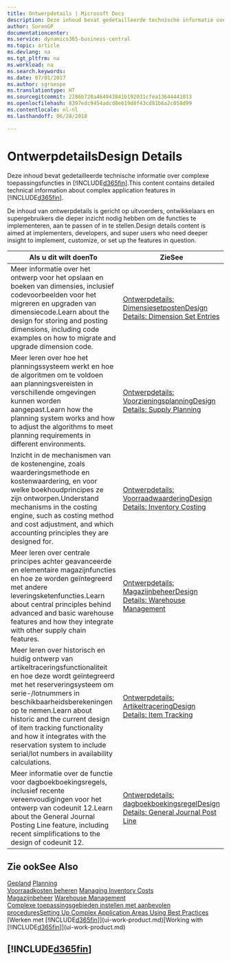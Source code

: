 ```yaml
---
title: Ontwerpdetails | Microsoft Docs
description: Deze inhoud bevat gedetailleerde technische informatie over complexe toepassingsfuncties in Business Central.
author: SorenGP
documentationcenter: 
ms.service: dynamics365-business-central
ms.topic: article
ms.devlang: na
ms.tgt_pltfrm: na
ms.workload: na
ms.search.keywords: 
ms.date: 07/01/2017
ms.author: sgroespe
ms.translationtype: HT
ms.sourcegitcommit: 2286b728a464943841b192031cfea13644441013
ms.openlocfilehash: 8397edc9454adcd8e619d8f43cd81b6a2c058d99
ms.contentlocale: nl-nl
ms.lasthandoff: 06/28/2018

---
```

# <a name="design-details"></a><span data-ttu-id="855de-103">Ontwerpdetails</span><span class="sxs-lookup"><span data-stu-id="855de-103">Design Details</span></span>
<span data-ttu-id="855de-104">Deze inhoud bevat gedetailleerde technische informatie over complexe toepassingsfuncties in [!INCLUDE[d365fin](includes/d365fin_md.md)].</span><span class="sxs-lookup"><span data-stu-id="855de-104">This content contains detailed technical information about complex application features in [!INCLUDE[d365fin](includes/d365fin_md.md)].</span></span>  

 <span data-ttu-id="855de-105">De inhoud van ontwerpdetails is gericht op uitvoerders, ontwikkelaars en supergebruikers die dieper inzicht nodig hebben om de functies te implementeren, aan te passen of in te stellen.</span><span class="sxs-lookup"><span data-stu-id="855de-105">Design details content is aimed at implementers, developers, and super users who need deeper insight to implement, customize, or set up the features in question.</span></span>  

|<span data-ttu-id="855de-106">**Als u dit wilt doen**</span><span class="sxs-lookup"><span data-stu-id="855de-106">**To**</span></span>|<span data-ttu-id="855de-107">**Zie**</span><span class="sxs-lookup"><span data-stu-id="855de-107">**See**</span></span>|  
|------------|-------------|  
|<span data-ttu-id="855de-108">Meer informatie over het ontwerp voor het opslaan en boeken van dimensies, inclusief codevoorbeelden voor het migreren en upgraden van dimensiecode.</span><span class="sxs-lookup"><span data-stu-id="855de-108">Learn about the design for storing and posting dimensions, including code examples on how to migrate and upgrade dimension code.</span></span>|[<span data-ttu-id="855de-109">Ontwerpdetails: Dimensiesetposten</span><span class="sxs-lookup"><span data-stu-id="855de-109">Design Details: Dimension Set Entries</span></span>](design-details-dimension-set-entries.md)|  
|<span data-ttu-id="855de-110">Meer leren over hoe het planningssysteem werkt en hoe de algoritmen om te voldoen aan planningsvereisten in verschillende omgevingen kunnen worden aangepast.</span><span class="sxs-lookup"><span data-stu-id="855de-110">Learn how the planning system works and how to adjust the algorithms to meet planning requirements in different environments.</span></span>|[<span data-ttu-id="855de-111">Ontwerpdetails: Voorzieningsplanning</span><span class="sxs-lookup"><span data-stu-id="855de-111">Design Details: Supply Planning</span></span>](design-details-supply-planning.md)|  
|<span data-ttu-id="855de-112">Inzicht in de mechanismen van de kostenengine, zoals waarderingsmethode en kostenwaardering, en voor welke boekhoudprincipes ze zijn ontworpen.</span><span class="sxs-lookup"><span data-stu-id="855de-112">Understand mechanisms in the costing engine, such as costing method and cost adjustment, and which accounting principles they are designed for.</span></span>|[<span data-ttu-id="855de-113">Ontwerpdetails: Voorraadwaardering</span><span class="sxs-lookup"><span data-stu-id="855de-113">Design Details: Inventory Costing</span></span>](design-details-inventory-costing.md)|  
|<span data-ttu-id="855de-114">Meer leren over centrale principes achter geavanceerde en elementaire magazijnfuncties en hoe ze worden geïntegreerd met andere leveringsketenfuncties.</span><span class="sxs-lookup"><span data-stu-id="855de-114">Learn about central principles behind advanced and basic warehouse features and how they integrate with other supply chain features.</span></span>|[<span data-ttu-id="855de-115">Ontwerpdetails: Magazijnbeheer</span><span class="sxs-lookup"><span data-stu-id="855de-115">Design Details: Warehouse Management</span></span>](design-details-warehouse-management.md)|  
|<span data-ttu-id="855de-116">Meer leren over historisch en huidig ontwerp van artikeltraceringsfunctionaliteit en hoe deze wordt geïntegreerd met het reserveringsysteem om serie-/lotnummers in beschikbaarheidsberekeningen op te nemen.</span><span class="sxs-lookup"><span data-stu-id="855de-116">Learn about historic and the current design of item tracking functionality and how it integrates with the reservation system to include serial/lot numbers in availability calculations.</span></span>|[<span data-ttu-id="855de-117">Ontwerpdetails: Artikeltracering</span><span class="sxs-lookup"><span data-stu-id="855de-117">Design Details: Item Tracking</span></span>](design-details-item-tracking.md)|  
|<span data-ttu-id="855de-118">Meer informatie over de functie voor dagboekboekingsregels, inclusief recente vereenvoudigingen voor het ontwerp van codeunit 12.</span><span class="sxs-lookup"><span data-stu-id="855de-118">Learn about the General Journal Posting Line feature, including recent simplifications to the design of codeunit 12.</span></span>|[<span data-ttu-id="855de-119">Ontwerpdetails: dagboekboekingsregel</span><span class="sxs-lookup"><span data-stu-id="855de-119">Design Details: General Journal Post Line</span></span>](design-details-general-journal-post-line.md)|  

## <a name="see-also"></a><span data-ttu-id="855de-120">Zie ook</span><span class="sxs-lookup"><span data-stu-id="855de-120">See Also</span></span>  
 <span data-ttu-id="855de-121">[Gepland](production-planning.md) </span><span class="sxs-lookup"><span data-stu-id="855de-121">[Planning](production-planning.md) </span></span>  
 <span data-ttu-id="855de-122">[Voorraadkosten beheren](finance-manage-inventory-costs.md) </span><span class="sxs-lookup"><span data-stu-id="855de-122">[Managing Inventory Costs](finance-manage-inventory-costs.md) </span></span>  
 <span data-ttu-id="855de-123">[Magazijnbeheer](warehouse-manage-warehouse.md) </span><span class="sxs-lookup"><span data-stu-id="855de-123">[Warehouse Management](warehouse-manage-warehouse.md) </span></span>  
 [<span data-ttu-id="855de-124">Complexe toepassingsgebieden instellen met aanbevolen procedures</span><span class="sxs-lookup"><span data-stu-id="855de-124">Setting Up Complex Application Areas Using Best Practices</span></span>](set-up-complex-application-areas-using-best-practices.md)  
 <span data-ttu-id="855de-125">[Werken met [!INCLUDE[d365fin](includes/d365fin_md.md)]](ui-work-product.md)</span><span class="sxs-lookup"><span data-stu-id="855de-125">[Working with [!INCLUDE[d365fin](includes/d365fin_md.md)]](ui-work-product.md)</span></span>

 ## [!INCLUDE[d365fin](includes/free_trial_md.md)]  
  

